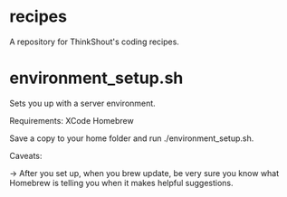 recipes
=======

A repository for ThinkShout's coding recipes.

environment_setup.sh
====================

Sets you up with a server environment.

Requirements:
XCode
Homebrew

Save a copy to your home folder and run ./environment_setup.sh.


Caveats:

-> After you set up, when you brew update, be very sure you know what Homebrew is telling you when it makes helpful suggestions.

